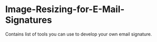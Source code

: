 # Image-Resizing-for-E-Mail-Signatures
Contains list of tools you can use to develop your own email signature. 
